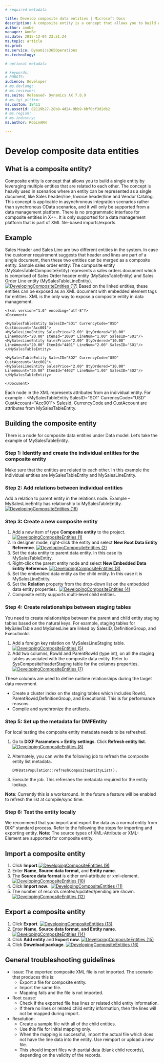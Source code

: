 ```yaml
---
# required metadata

title: Develop composite data entities | Microsoft Docs
description: A composite entity is a concept that allows you to build a single entity by leveraging multiple entities that are related to each other. 
author: annbe
manager: AnnBe
ms.date: 2015-12-04 23:51:24
ms.topic: article
ms.prod: 
ms.service: Dynamics365Operations
ms.technology: 

# optional metadata

# keywords: 
# ROBOTS: 
audience: Developer
# ms.devlang: 
# ms.reviewer: 
ms.suite: Released- Dynamics AX 7.0.0
# ms.tgt_pltfrm: 
ms.custom: 18411
ms.assetid: 82119b27-28b8-4d24-9bb9-bbf0cf3d2db2
# ms.region: 
# ms.industry: 
ms.author: RobinARH

---
```


# Develop composite data entities

What is a composite entity?
---------------------------

Composite entity is concept that allows you to build a single entity by leveraging multiple entities that are related to each other. The concept is heavily used in scenarios where an entity can be represented as a single document, like Sales header/line, Invoice header/line and Vendor Catalog. This concept is applicable in asynchronous integration scenarios rather than synchronous OData scenarios, and it will only be supported from a data management platform. There is no programmatic interface for composite entities in X++. It is only supported for a data management platform that is part of XML file-based imports/exports.

## Example
Sales Header and Sales Line are two different entities in the system. In case the customer requirement suggests that header and lines are part of a single document, then these two entities can be merged as a composite entity. Sample sales order entity: The composite entity (MySalesTableCompositeEntity) represents a sales orders document which is comprised of Sales Order header entity (MySalesTableEntity) and Sales Order Line entity (MySalesTableLineEntity). [![DevelopingCompositeEntities (17)](media/DevelopingCompositeEntities-17-1024x290.png)](media/DevelopingCompositeEntities-17.png) Based on the linked entities, these entities can be exposed as an XML document with embedded element tags for entities. XML is the only way to expose a composite entity in data management.

    <?xml version="1.0" encoding="utf-8"?>
    <Document>

    <MySalesTableEntity SalesID="SO1" CurrencyCode="USD" CustAccount="Acc001">
    <MySalesLineEntity SalesPrice="2.00" QtyOrdered="10.00" LineAmount="20.00" ItemId="1000" LineNum="1.00" SalesID="SO1"/>
    <MySalesLineEntity SalesPrice="2.00" QtyOrdered="10.00" LineAmount="20.00" ItemId="4401" LineNum="2.00" SalesID="SO1"/>
    </MySalesTableEntity>

    <MySalesTableEntity SalesID="SO2" CurrencyCode="USD" CustAccount="Acc002">
    <MySalesLineEntity SalesPrice="2.00" QtyOrdered="10.00" LineAmount="20.00" ItemId="4402" LineNum="1.00" SalesID="SO2"/>
    </MySalesTableEntity>

    </Document>

Each node in the XML represents attributes from an individual entity. For example - &lt;MySalesTableEntity SalesID="SO1" CurrencyCode="USD" CustAccount="Acc001"&gt; SalesId, CurrencyCode and CustAccount are attributes from MySalesTableEntity.

## Building the composite entity
There is a node for composite data entities under Data model. Let’s take the example of MySalesTableEntity.

### Step 1: Identify and create the individual entities for the composite entity

Make sure that the entities are related to each other. In this example the individual entities are MySalesTableEntity and MySalesLineEntity.

### Step 2: Add relations between individual entities

Add a relation to parent entity in the relations node. Example – MySalesLineEntity has relationship to MySalesTableEntity.  [![DevelopingCompositeEntities (18)](media/DevelopingCompositeEntities-18.png)](media/DevelopingCompositeEntities-18.png)

### Step 3: Create a new composite entity

1.  Add a new item of type **Composite entity** to the project.  [![DevelopingCompositeEntities (1)](media/DevelopingCompositeEntities-1.png)](media/DevelopingCompositeEntities-1.png)
2.  In designer mode, right-click the entity and select **New Root Data Entity Reference**. [![DevelopingCompositeEntities (2)](media/DevelopingCompositeEntities-2.png)](media/DevelopingCompositeEntities-2.png)
3.  Set the data entity to parent data entity. In this case its MySalesTableEntity.
4.  Right-click the parent entity node and select **New Embedded Data Entity Reference**. [![DevelopingCompositeEntities (3)](media/DevelopingCompositeEntities-3.png)](media/DevelopingCompositeEntities-3.png)
5.  Set the embedded data entity as the child entity. In this case it is MySalesLineEntity.
6.  Set the **Relation** property from the drop-down list on the embedded data entity properties.  [![DevelopingCompositeEntities (4)](media/DevelopingCompositeEntities-4.png)](media/DevelopingCompositeEntities-4.png)
7.  Composite entity supports multi-level child entities.

### Step 4: Create relationships between staging tables

You need to create relationships between the parent and child entity staging tables based on the natural keys. For example, staging tables for MySalesTable and MySalesLine are linked by SalesID, DefinitionGroup, and ExecutionId.

1.  Add a foreign key relation on MySalesLineStaging table.  [![DevelopingCompositeEntities (5)](media/DevelopingCompositeEntities-5.png)](media/DevelopingCompositeEntities-5.png)
2.  Add two columns, RowId and ParentRowId (type int), on all the staging tables associated with the composite data entity. Refer to SysCompositeHeaderStaging table for the columns properties. [![DevelopingCompositeEntities (7)](media/DevelopingCompositeEntities-7.png)](media/DevelopingCompositeEntities-7.png)

These columns are used to define runtime relationships during the target data movement.

-   Create a cluster index on the staging tables which includes RowId, ParentRowid,DefinitionGroup, and ExecutionId. This is for performance reasons.
-   Compile and synchronize the artifacts.

### Step 5: Set up the metadata for DMFEntity

For local testing the composite entity metadata needs to be refreshed.

1.  Go to **DIXF Parameters &gt; Entity settings**. Click **Refresh entity list**.  [![DevelopingCompositeEntities (8)](media/DevelopingCompositeEntities-8-1024x212.png)](media/DevelopingCompositeEntities-8.png)
2.  Alternately, you can write the following job to refresh the composite entity list metadata.

        DMFDataPopulation::refreshCompositeEntityList();

3.  Execute the job. This refreshes the metadata required for the entity lookup.

**Note:** Currently this is a workaround. In the future a feature will be enabled to refresh the list at compile/sync time.

### Step 6: Test the entity locally

We recommend that you import and export the data as a normal entity from DIXF standard process. Refer to the following the steps for importing and exporting entity. **Note:** The source types of XML-Attribute or XML-Element are supported for composite entity.

## Import a composite entity
1.  Click **Import**.[![DevelopingCompositeEntities (9)](media/DevelopingCompositeEntities-9-1024x499.png)](media/DevelopingCompositeEntities-9.png)
2.  Enter **Name**, **Source data format**, and **Entity name**.
3.  The **Source data format** is either xml-attribute or xml-element. [![DevelopingCompositeEntities (10)](media/DevelopingCompositeEntities-10-1024x499.png)](media/DevelopingCompositeEntities-10.png)
4.  Click **Import now**.  [![DevelopingCompositeEntities (11)](media/DevelopingCompositeEntities-11-1024x499.png)](media/DevelopingCompositeEntities-11.png)
5.  The number of records created/updated/pending are shown.  [![DevelopingCompositeEntities (12)](media/DevelopingCompositeEntities-12-1024x499.png)](media/DevelopingCompositeEntities-12.png)

## Export a composite entity
1.  Click **Export**. [![DevelopingCompositeEntities (13)](media/DevelopingCompositeEntities-13-1024x499.png)](media/DevelopingCompositeEntities-13.png)
2.  Enter **Name**, **Source data format**, **and Entity name**. [![DevelopingCompositeEntities (14)](media/DevelopingCompositeEntities-14-1024x499.png)](media/DevelopingCompositeEntities-14.png)
3.  Click **Add entity** and **Export now**. [![DevelopingCompositeEntities (15)](media/DevelopingCompositeEntities-15-1024x499.png)](media/DevelopingCompositeEntities-15.png)
4.  Click **Download package**. [![DevelopingCompositeEntities (16)](media/DevelopingCompositeEntities-16-1024x499.png)](media/DevelopingCompositeEntities-16.png)

## General troubleshooting guidelines
-   Issue: The exported composite XML file is not imported. The scenario that produces this is:
    -   Export a file for composite entity.
    -   Import the same file.
    -   Mapping fails and the file is not imported.
-   Root cause:
    -   Check if the exported file has lines or related child entity information.
    -   If there no lines or related child entity information, then the lines will not be mapped during import.
-   Resolution:
    -   Create a sample file with all of the child entities.
    -   Use this file for initial mapping only.
    -   When the mapping is successful, import the actual file which does not have the line data into the entity. Use reimport or upload a new file.
    -   This should import files with partial data (blank child records), depending on the validity of the records.


